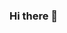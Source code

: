 <!-- 

h1r4bl3
background = black
color = white
twitter = https://github.com/gramsco
linkedin = https://www.linkedin.com/in/antonin-gauthier/
h1r4bl3

-->

### Hi there 👋

<!--
**gramsco/gramsco** is a ✨ _special_ ✨ repository because its `README.md` (this file) appears on your GitHub profile.

Here are some ideas to get you started:

- 🔭 I’m currently working on ...
- 🌱 I’m currently learning ...
- 👯 I’m looking to collaborate on ...
- 🤔 I’m looking for help with ...
- 💬 Ask me about ...
- 📫 How to reach me: ...
- 😄 Pronouns: ...
- ⚡ Fun fact: ...
-->
